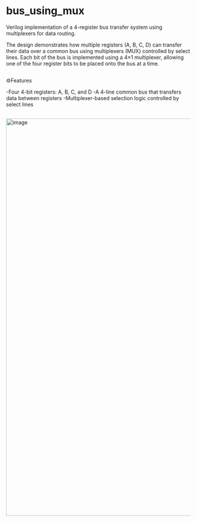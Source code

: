 # bus_using_mux
Verilog implementation of a 4-register bus transfer system using multiplexers for data routing.

The design demonstrates how multiple registers (A, B, C, D) can transfer their data over a common bus using multiplexers (MUX) controlled by select lines.
Each bit of the bus is implemented using a 4×1 multiplexer, allowing one of the four register bits to be placed onto the bus at a time.

## 
⚙️Features

-Four 4-bit registers: A, B, C, and D
-A 4-line common bus that transfers data between registers
-Multiplexer-based selection logic controlled by select lines

##
<img width="1920" height="1080" alt="image" src="https://github.com/user-attachments/assets/287682cc-2e34-4eb3-90c5-ef22ac3d7dcc" />
